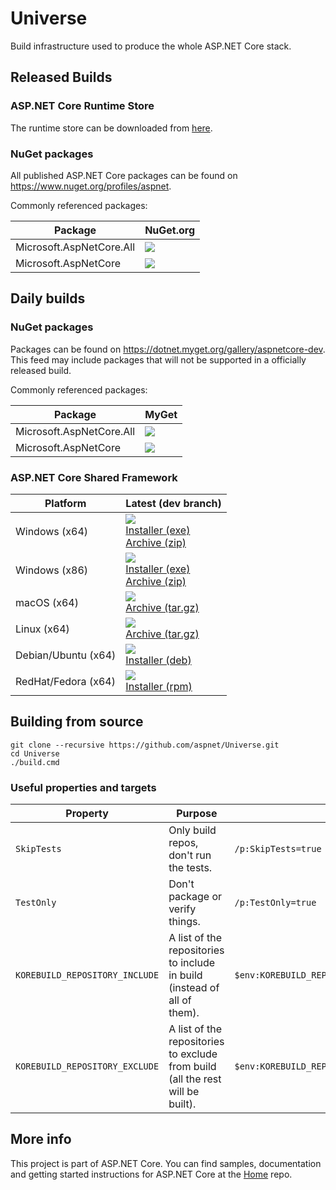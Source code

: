 Universe
========

Build infrastructure used to produce the whole ASP.NET Core stack.

## Released Builds

### ASP.NET Core Runtime Store

The runtime store can be downloaded from [here](https://microsoft.com/net/download).

### NuGet packages

All published ASP.NET Core packages can be found on <https://www.nuget.org/profiles/aspnet>.

Commonly referenced packages:

[all-metapackage-nuget]:  https://nuget.org/packages/Microsoft.AspNetCore.All
[all-metapackage-nuget-badge]: http://img.shields.io/nuget/v/Microsoft.AspNetCore.All.svg?style=flat-square&label=nuget

[metapackage-nuget]:  https://nuget.org/packages/Microsoft.AspNetCore
[metapackage-nuget-badge]: http://img.shields.io/nuget/v/Microsoft.AspNetCore.svg?style=flat-square&label=nuget

Package                           | NuGet.org
----------------------------------|-------------------
Microsoft.AspNetCore.All          | [![][all-metapackage-nuget-badge]][all-metapackage-nuget]
Microsoft.AspNetCore              | [![][metapackage-nuget-badge]][metapackage-nuget]


## Daily builds

### NuGet packages

Packages can be found on <https://dotnet.myget.org/gallery/aspnetcore-dev>. This feed may include
packages that will not be supported in a officially released build.

Commonly referenced packages:

[all-metapackage-myget]:  https://dotnet.myget.org/feed/aspnetcore-dev/package/nuget/Microsoft.AspNetCore.All
[all-metapackage-myget-badge]: http://img.shields.io/dotnet.myget/aspnetcore-dev/v/Microsoft.AspNetCore.All.svg?style=flat-square&label=myget

[metapackage-myget]:  https://dotnet.myget.org/feed/aspnetcore-dev/package/nuget/Microsoft.AspNetCore
[metapackage-myget-badge]: http://img.shields.io/dotnet.myget/aspnetcore-dev/v/Microsoft.AspNetCore.svg?style=flat-square&label=myget

Package                           | MyGet
----------------------------------|-------------------
Microsoft.AspNetCore.All          | [![][all-metapackage-myget-badge]][all-metapackage-myget]
Microsoft.AspNetCore              | [![][metapackage-myget-badge]][metapackage-myget]

### ASP.NET Core Shared Framework

[win-x64-badge]: https://dotnetcli.blob.core.windows.net/dotnet/Runtime/master/aspnetcore-runtime-win-x64-version-badge.svg
[win-x86-badge]: https://dotnetcli.blob.core.windows.net/dotnet/Runtime/master/aspnetcore-runtime-win-x86-version-badge.svg
[linux-x64-badge]: https://dotnetcli.blob.core.windows.net/dotnet/Runtime/master/aspnetcore-runtime-linux-x64-version-badge.svg
[osx-x64-badge]: https://dotnetcli.blob.core.windows.net/dotnet/Runtime/master/aspnetcore-runtime-osx-x64-version-badge.svg

[win-x64-zip]: https://dotnetcli.blob.core.windows.net/dotnet/Runtime/master/aspnetcore-runtime-latest-win-x64.zip
[win-x64-exe]: https://dotnetcli.blob.core.windows.net/dotnet/Runtime/master/aspnetcore-runtime-latest-win-x64.exe
[win-x86-zip]: https://dotnetcli.blob.core.windows.net/dotnet/Runtime/master/aspnetcore-runtime-latest-win-x86.zip
[win-x86-exe]: https://dotnetcli.blob.core.windows.net/dotnet/Runtime/master/aspnetcore-runtime-latest-win-x86.exe
[linux-x64-tar]: https://dotnetcli.blob.core.windows.net/dotnet/Runtime/master/aspnetcore-runtime-latest-linux-x64.tar.gz
[osx-x64-tar]: https://dotnetcli.blob.core.windows.net/dotnet/Runtime/master/aspnetcore-runtime-latest-osx-x64.tar.gz
[debian-x64-deb]: https://dotnetcli.blob.core.windows.net/dotnet/Runtime/master/aspnetcore-runtime-latest-x64.deb
[redhat-x64-rpm]: https://dotnetcli.blob.core.windows.net/dotnet/Runtime/master/aspnetcore-runtime-latest-rhel.7-x64.rpm

Platform              | Latest (dev branch)
----------------------|---------------------
Windows (x64)         | ![][win-x64-badge]<br>[Installer (exe)][win-x64-exe]<br>[Archive (zip)][win-x64-zip]
Windows (x86)         | ![][win-x86-badge]<br>[Installer (exe)][win-x86-exe]<br>[Archive (zip)][win-x86-zip]
macOS (x64)           | ![][osx-x64-badge]<br>[Archive (tar.gz)][osx-x64-tar]
Linux (x64)           | ![][linux-x64-badge]<br>[Archive (tar.gz)][linux-x64-tar]
Debian/Ubuntu (x64)   | ![][linux-x64-badge]<br>[Installer (deb)][debian-x64-deb]
RedHat/Fedora (x64)   | ![][linux-x64-badge]<br>[Installer (rpm)][redhat-x64-rpm]

## Building from source

```
git clone --recursive https://github.com/aspnet/Universe.git
cd Universe
./build.cmd
```

### Useful properties and targets
Property                           | Purpose                                                                        | Example
-----------------------------------|--------------------------------------------------------------------------------|--------
`SkipTests`    | Only build repos, don't run the tests.                                         | `/p:SkipTests=true`
`TestOnly`                      | Don't package or verify things.                                                | `/p:TestOnly=true`
`KOREBUILD_REPOSITORY_INCLUDE` | A list of the repositories to include in build (instead of all of them).       | `$env:KOREBUILD_REPOSITORY_INCLUDE='Antiforgery;CORS'`
`KOREBUILD_REPOSITORY_EXCLUDE` | A list of the repositories to exclude from build (all the rest will be built). | `$env:KOREBUILD_REPOSITORY_EXCLUDE='EntityFramework'`

## More info

This project is part of ASP.NET Core. You can find samples, documentation and getting started instructions for ASP.NET Core at the [Home](https://github.com/aspnet/home) repo.
